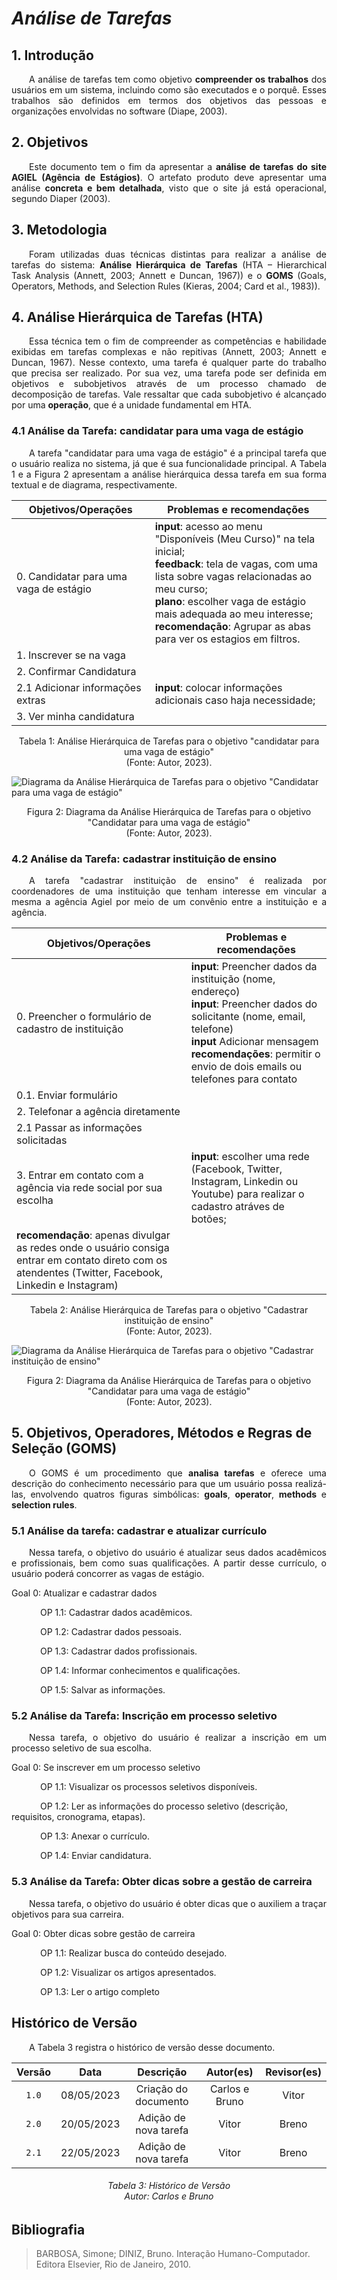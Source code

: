 # ***Análise de Tarefas***

## **1. Introdução**
<p align="justify">
&emsp;&emsp;A análise de tarefas tem como objetivo <b>compreender os trabalhos</b> dos usuários em um sistema, incluindo como são executados e o porquê. Esses trabalhos são definidos em termos dos objetivos das pessoas e organizações envolvidas no software (Diape, 2003).
</p>

## **2. Objetivos**
<p align="justify">
&emsp;&emsp;Este documento tem o fim da apresentar a <b>análise de tarefas do site AGIEL (Agência de Estágios)</b>. O artefato produto deve apresentar uma análise <b>concreta e bem detalhada</b>, visto que o site já está operacional, segundo Diaper (2003).
</p>

## **3. Metodologia**
<p align="justify">
&emsp;&emsp;Foram utilizadas duas técnicas distintas para realizar a análise de tarefas do sistema: <b>Análise Hierárquica de
Tarefas</b> (HTA – Hierarchical Task Analysis (Annett, 2003; Annett e Duncan, 1967)) e o <b>GOMS</b> (Goals,
Operators, Methods, and Selection Rules (Kieras, 2004; Card et al., 1983)).
</p>

## **4. Análise Hierárquica de Tarefas (HTA)**
<p align="justify">
&emsp;&emsp;Essa técnica tem o fim de compreender as competências e habilidade exibidas em tarefas complexas e não repitivas (Annett, 2003; Annett e Duncan,
1967). Nesse contexto, uma tarefa é qualquer parte do trabalho que precisa ser realizado. Por sua vez, uma tarefa pode ser definida em objetivos e subobjetivos através de um processo chamado de decomposição de tarefas. Vale ressaltar que cada subobjetivo é alcançado por uma <b>operação</b>, que é a unidade fundamental em HTA.
</p>

### **4.1 Análise da Tarefa: candidatar para uma vaga de estágio**
<p align="justify">
&emsp;&emsp;A tarefa "candidatar para uma vaga de estágio" é a principal tarefa que o usuário realiza no sistema, já que é sua funcionalidade principal. A Tabela 1 e a Figura 2 apresentam a análise hierárquica dessa tarefa em sua forma textual e de diagrama, respectivamente.
</p>

| Objetivos/Operações                    | Problemas e recomendações                                                                                                                                                                                                                                                                                       |
|----------------------------------------|-----------------------------------------------------------------------------------------------------------------------------------------------------------------------------------------------------------------------------------------------------------------------------------------------------------------|
| 0. Candidatar para uma vaga de estágio | **input**: acesso ao menu "Disponíveis (Meu Curso)" na tela inicial; <br/> **feedback**: tela de vagas, com uma lista sobre vagas relacionadas ao meu curso; <br/> **plano**: escolher vaga de estágio mais adequada ao meu interesse; <br/> **recomendação**: Agrupar as abas para ver os estagios em filtros. |
| 1. Inscrever se na vaga                |                                                                                                                                                                                                                                                                                                                 |
| 2. Confirmar Candidatura               |                                                                                                                                                                                                                                                                                                                 |
| 2.1 Adicionar informações extras       | **input**: colocar informações adicionais caso haja necessidade;                                                                                                                                                                                                                                                |
| 3. Ver minha candidatura               |                                                                                                                                                                                                                                                                                                                 |
<div style="text-align: center">
<p> Tabela 1: Análise Hierárquica de Tarefas para o objetivo "candidatar para uma vaga de estágio" <br/>(Fonte: Autor, 2023).</p>
</div>

![Diagrama da Análise Hierárquica de Tarefas para o objetivo "Candidatar para uma vaga de estágio"](../assets/hta.png)

<div style="text-align: center">
<p> Figura 2: Diagrama da Análise Hierárquica de Tarefas para o objetivo "Candidatar para uma vaga de estágio" <br/> (Fonte: Autor, 2023).</p>
</div>

### **4.2 Análise da Tarefa: cadastrar instituição de ensino**
<p align="justify">
&emsp;&emsp;A tarefa "cadastrar instituição de ensino" é realizada por coordenadores de uma instituição que tenham interesse em vincular a mesma a agência Agiel por meio de um convênio entre a instituição e a agência.
</p>

| Objetivos/Operações                    | Problemas e recomendações                                                                                                                                                                                                                                                                                       |
|----------------------------------------|-----------------------------------------------------------------------------------------------------------------------------------------------------------------------------------------------------------------------------------------------------------------------------------------------------------------|
| 0. Preencher o formulário de cadastro de instituição             | **input**: Preencher dados da instituição (nome, endereço)<br/> **input**: Preencher dados do solicitante (nome, email, telefone)<br/> **input** Adicionar mensagem <br/> **recomendações**: permitir o envio de dois emails ou telefones para contato |
| 0.1. Enviar formulário | |
| 2. Telefonar a agência diretamente | |
| 2.1 Passar as informações solicitadas | |
| 3. Entrar em contato com a agência via rede social por sua escolha | **input**: escolher uma rede (Facebook, Twitter, Instagram, Linkedin ou Youtube) para realizar o cadastro atráves de botões;
**recomendação**: apenas divulgar as redes onde o usuário consiga entrar em contato direto com os atendentes (Twitter, Facebook, Linkedin e Instagram) |

<div style="text-align: center">
<p> Tabela 2: Análise Hierárquica de Tarefas para o objetivo "Cadastrar instituição de ensino" <br/>(Fonte: Autor, 2023).</p>
</div>

![Diagrama da Análise Hierárquica de Tarefas para o objetivo "Cadastrar instituição de ensino"](../assets/fluxo_32.jpg)

<div style="text-align: center">
<p> Figura 2: Diagrama da Análise Hierárquica de Tarefas para o objetivo "Candidatar para uma vaga de estágio" <br/> (Fonte: Autor, 2023).</p>
</div>

## **5. Objetivos, Operadores, Métodos e Regras de Seleção (GOMS)**
<p align="justify">
&emsp;&emsp;O GOMS é um procedimento que <b>analisa tarefas</b> e oferece uma descrição do conhecimento necessário para que um usuário possa realizá-las, envolvendo quatros figuras simbólicas: <b>goals</b>, <b>operator</b>, <b>methods</b> e <b>selection rules</b>.
</p>

### **5.1 Análise da tarefa: cadastrar e atualizar currículo**
<p align="justify">
&emsp;&emsp;Nessa tarefa, o objetivo do usuário é atualizar seus dados acadêmicos e profissionais, bem como suas qualificações. A partir desse currículo, o usuário poderá concorrer as vagas de estágio.
</p>
<p>Goal 0: Atualizar e cadastrar dados</p>
<p>&emsp;&emsp;&emsp; OP 1.1: Cadastrar dados acadêmicos.</p>
<p>&emsp;&emsp;&emsp; OP 1.2: Cadastrar dados pessoais.</p>
<p>&emsp;&emsp;&emsp; OP 1.3: Cadastrar dados profissionais.</p>
<p>&emsp;&emsp;&emsp; OP 1.4: Informar conhecimentos e qualificações.</p>
<p>&emsp;&emsp;&emsp; OP 1.5: Salvar as informações.</p>

### **5.2 Análise da Tarefa: Inscrição em processo seletivo**
<p align="justify">
&emsp;&emsp;Nessa tarefa, o objetivo do usuário é realizar a inscrição em um processo seletivo de sua escolha.
</p>
<p>Goal 0: Se inscrever em um processo seletivo</p>
<p>&emsp;&emsp;&emsp; OP 1.1: Visualizar os processos seletivos disponíveis.</p>
<p>&emsp;&emsp;&emsp; OP 1.2: Ler as informações do processo seletivo (descrição, requisitos, cronograma, etapas).</p>
<p>&emsp;&emsp;&emsp; OP 1.3: Anexar o currículo.</p>
<p>&emsp;&emsp;&emsp; OP 1.4: Enviar candidatura.</p>
<p align="justify">
</p>

### **5.3 Análise da Tarefa: Obter dicas sobre a gestão de carreira**
<p align="justify">
&emsp;&emsp;Nessa tarefa, o objetivo do usuário é obter dicas que o auxiliem a traçar objetivos para sua carreira.
</p>
<p>Goal 0: Obter dicas sobre gestão de carreira</p>
<p>&emsp;&emsp;&emsp; OP 1.1: Realizar busca do conteúdo desejado.</p>
<p>&emsp;&emsp;&emsp; OP 1.2: Visualizar os artigos apresentados.</p>
<p>&emsp;&emsp;&emsp; OP 1.3: Ler o artigo completo</p>
<p align="justify">

## **Histórico de Versão**
<p align="justify">
&emsp;&emsp;A Tabela 3 registra o histórico de versão desse documento.
</p>

| Versão |    Data    |      Descrição       |   Autor(es)    | Revisor(es) |
|:------:|:----------:|:--------------------:|:--------------:|:-----------:|
| `1.0`  | 08/05/2023 | Criação do documento | Carlos e Bruno |    Vitor    |
| `2.0`  | 20/05/2023 | Adição de nova tarefa | Vitor | Breno |
| `2.1`  | 22/05/2023 | Adição de nova tarefa | Vitor | Breno |

<h6 align = "center"> Tabela 3: Histórico de Versão
<br> Autor:  Carlos e Bruno </h6>

## **Bibliografia**

> BARBOSA, Simone; DINIZ, Bruno. Interação Humano-Computador. Editora Elsevier, Rio de Janeiro, 2010.
